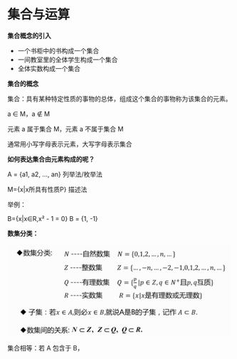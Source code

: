 # 集合与运算

**集合概念的引入**

- 一个书柜中的书构成一个集合
- 一间教室里的全体学生构成一个集合
- 全体实数构成一个集合

**集合的概念**

集合：具有某种特定性质的事物的总体，组成这个集合的事物称为该集合的元素。

a ∈ M，a ∉ M

元素 a 属于集合 M，元素 a 不属于集合 M

通常用小写字母表示元素，大写字母表示集合



**如何表达集合由元素构成的呢？**

A = {a1, a2, …, an} 列举法/枚举法

M={x|x所具有性质P} 描述法



举例：

B={x|x∈R,x² - 1 = 0}   B = {1, -1}



**数集分类：**

![](./img/数集.png)

集合相等：若 A 包含于 B，